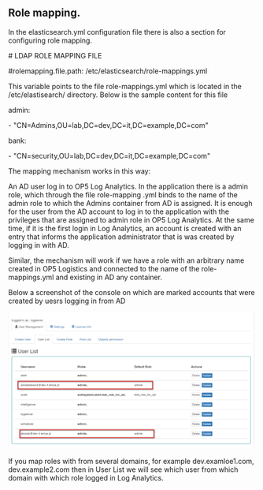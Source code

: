 Role mapping.
-------------

In the elasticsearch.yml configuration file there is also a section
for configuring role mapping.

\# LDAP ROLE MAPPING FILE

\#rolemapping.file.path: /etc/elasticsearch/role-mappings.yml

This variable points to the file role-mappings.yml which is located in
the /etc/elastisearch/ directory. Below is the sample content for this
file

admin:

\- \"CN=Admins,OU=lab,DC=dev,DC=it,DC=example,DC=com\"

bank:

\- \"CN=security,OU=lab,DC=dev,DC=it,DC=example,DC=com\"

The mapping mechanism works in this way:

An AD user log in to OP5 Log Analytics. In the application there is a
admin role, which through the file role-mapping .yml binds to the name
of the admin role to which the Admins container from AD is assigned.
It is enough for the user from the AD account to log in to the
application with the privileges that are assigned to admin role in OP5
Log Analytics. At the same time, if it is the first login in Log
Analytics, an account is created with an entry that informs the
application administrator that is was created by logging in with AD.

Similar, the mechanism will work if we have a role with an arbitrary
name created in OP5 Logistics and connected to the name of the
role-mappings.yml and existing in AD any container.

Below a screenshot of the console on which are marked accounts that
were created by uesrs logging in from AD

![](./media/media/image85.png)

If you map roles with from several domains, for example
dev.examloe1.com, dev.example2.com then in User List we will see which
user from which domain with which role logged in Log Analytics.
